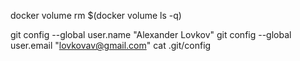 docker volume rm $(docker volume ls -q)

git config --global user.name "Alexander Lovkov"
git config --global user.email "lovkovav@gmail.com"
cat .git/config

